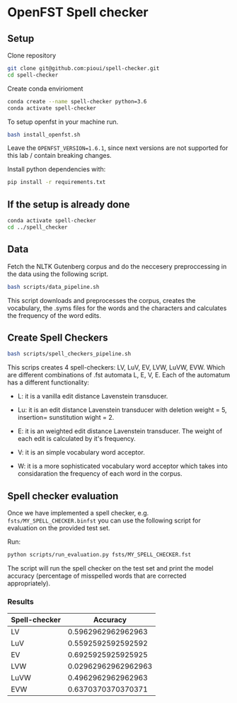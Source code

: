 # OpenFST Spell checker 

## Setup

Clone repository

```bash
git clone git@github.com:pioui/spell-checker.git
cd spell-checker
```

Create conda envirioment

```bash
conda create --name spell-checker python=3.6
conda activate spell-checker
```

To setup openfst in your machine run.

```bash
bash install_openfst.sh
```

Leave the `OPENFST_VERSION=1.6.1`, since next versions are not supported for this lab / contain breaking changes.

Install python dependencies with:

```bash
pip install -r requirements.txt
```

## If the setup is already done

```bash
conda activate spell-checker
cd ../spell_checker
```

## Data 
Fetch the NLTK Gutenberg corpus and do the neccesery preproccessing in the data using the following script.

```bash
bash scripts/data_pipeline.sh
```
This script downloads and preprocesses the corpus, creates the vocabulary, the .syms files for the words and the characters and calculates the frequency of the word edits.

##

## Create Spell Checkers

```bash
bash scripts/spell_checkers_pipeline.sh
```
This scrips creates 4 spell-checkers: LV, LuV, EV, LVW, LuVW, EVW. Which are different combinations of .fst automata L, E, V, E. Each of the automatum has a different functionality:

- L: it is a vanilla edit distance Lavenstein transducer.

- Lu: it is an edit distance Lavenstein transducer with deletion weight = 5, insertion= sunstitution wight = 2.

- E: it is an weighted edit distance Lavenstein transducer. The weight of each edit is calculated by it's frequency.

- V: it is an simple vocabulary word acceptor.

- W: it is a more sophisticated vocabulary word acceptor which takes into considaration the frequency of each word in the corpus.


## Spell checker evaluation

Once we have implemented a spell checker, e.g. `fsts/MY_SPELL_CHECKER.binfst` you can use the
following script for evaluation on the provided test set.

Run:

```bash
python scripts/run_evaluation.py fsts/MY_SPELL_CHECKER.fst
```

The script will run the spell checker on the test set and print the model accuracy (percentage
of misspelled words that are corrected appropriately).

### Results

| Spell-checker  | Accuracy  |
|--------------- |-----------|
|LV  |0.5962962962962963     | 
|LuV |0.5592592592592592     | 
|EV  |0.6925925925925925     |
|LVW |0.02962962962962963    |
|LuVW|0.4962962962962963     |
|EVW |0.6370370370370371     |


